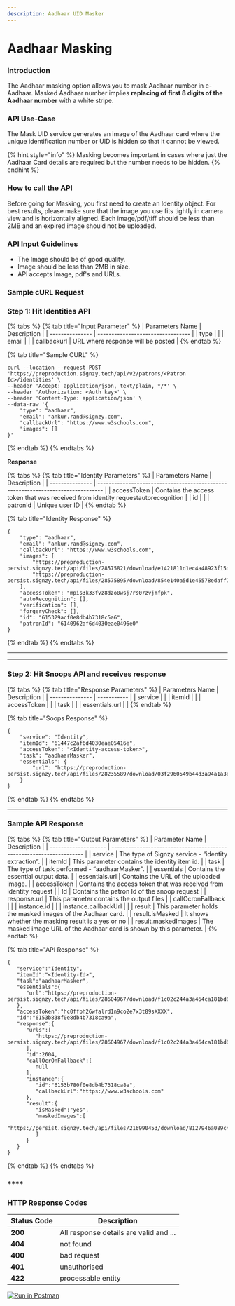 ```yaml
---
description: Aadhaar UID Masker
---
```


# Aadhaar Masking

### Introduction

The Aadhaar masking option allows you to mask Aadhaar number in e-Aadhaar. Masked Aadhaar number implies **replacing of first 8 digits of the Aadhaar number** with a white stripe.

### **API Use-Case**

The Mask UID service generates an image of the Aadhaar card where the unique identification number or UID is hidden so that it cannot be viewed.&#x20;

{% hint style="info" %}
Masking becomes important in cases where just the Aadhaar Card details are required but the number needs to be hidden.
{% endhint %}

### How to call the API

Before going for Masking, you first need to create an Identity object. For best results, please make sure that the image you use fits tightly in camera view and is horizontally aligned. Each image/pdf/tiff should be less than 2MB and an expired image should not be uploaded.

### API Input Guidelines

* The Image should be of good quality.
* Image should be less than 2MB in size.
* API accepts Image, pdf's and URLs.



### Sample cURL Request

### **Step 1**: Hit Identities API

{% tabs %}
{% tab title="Input Parameter" %}
| Parameters Name | Description                       |
| --------------- | --------------------------------- |
| type            |                                   |
| email           |                                   |
| callbackurl     | URL where response will be posted |
{% endtab %}

{% tab title="Sample CURL" %}
```
curl --location --request POST 'https://preproduction.signzy.tech/api/v2/patrons/<Patron Id>/identities' \
--header 'Accept: application/json, text/plain, */*' \
--header 'Authorization: <Auth key>' \
--header 'Content-Type: application/json' \
--data-raw '{
    "type": "aadhaar",
    "email": "ankur.rand@signzy.com",
    "callbackUrl": "https://www.w3schools.com",
    "images": []
}'
```
{% endtab %}
{% endtabs %}

**Response**

{% tabs %}
{% tab title="Identity Parameters" %}
| Parameters Name | Description                                                                      |
| --------------- | -------------------------------------------------------------------------------- |
| accessToken     | Contains the access token that was received from identity requestautorecognition |
| id              |                                                                                  |
| patronId        | Unique user ID                                                                   |
{% endtab %}

{% tab title="Identity Response" %}
```
{
    "type": "aadhaar",
    "email": "ankur.rand@signzy.com",
    "callbackUrl": "https://www.w3schools.com",
    "images": [
        "https://preproduction-persist.signzy.tech/api/files/28575821/download/e1421811d1ec4a48923f15fc4931bbc9e4cafb4a0bd14cbe9cd5d099927773f7.jpeg",
        "https://preproduction-persist.signzy.tech/api/files/28575895/download/854e140a5d1e45578edaff77c3177064c9d3b82bc2464dcab5a3e2a88348f445.jpeg"
    ],
    "accessToken": "mpis3k33fvz8dzo0wsj7rs07zvjmfpk",
    "autoRecognition": [],
    "verification": [],
    "forgeryCheck": [],
    "id": "615329acf0e8db4b7318c5a6",
    "patronId": "6140962af6d4030eae0496e0"
}
```
{% endtab %}
{% endtabs %}

****

****

### **Step 2:** Hit Snoops API and receives response

{% tabs %}
{% tab title="Response Parameters" %}
| Parameters Name | Description |
| --------------- | ----------- |
| service         |             |
| itemId          |             |
| accessToken     |             |
| task            |             |
| essentials.url  |             |
{% endtab %}

{% tab title="Soops Response" %}
```
{
    "service": "Identity",
    "itemId": "61447c2af6d4030eae05416e",
    "accessToken": "<Identity-access-token>",
    "task": "aadhaarMasker",
    "essentials": {
        "url": "https://preproduction-persist.signzy.tech/api/files/28235589/download/03f2960549b44d3a94a1a3e7801fa3788e022050012944dcae92c1ec18d983e0.jpeg"
    }
}
```
{% endtab %}
{% endtabs %}

****

### Sample API Response

{% tabs %}
{% tab title="Output Parameters" %}
| Parameter Name       | Description                                                          |
| -------------------- | -------------------------------------------------------------------- |
| service              | The type of Signzy service - “identity extraction”.                  |
| itemId               | This parameter contains the identity item id.                        |
| task                 | The type of task performed - “aadhaarMasker”.                        |
| essentials           | Contains the essential output data.                                  |
| essentials.url       | Contains the URL of the uploaded image.                              |
| accessToken          | Contains the access token that was received from identity request    |
| Id                   | Contains the patron Id of the snoop request                          |
| response.url         | This parameter contains the output files                             |
| callOcronFallback    |                                                                      |
| instance.id          |                                                                      |
| instance.callbackUrl |                                                                      |
| result               | This parameter holds the masked images of the Aadhaar card.          |
| result.isMasked      | It shows whether the masking result is a yes or no                   |
| result.maskedImages  | The masked image URL of the Aadhaar card is shown by this parameter. |
{% endtab %}

{% tab title="API Response" %}
```
{
   "service":"Identity",
   "itemId":"<Identity-Id>",
   "task":"aadhaarMasker",
   "essentials":{
      "url":"https://preproduction-persist.signzy.tech/api/files/28604967/download/f1c02c244a3a464ca181bd6b5954dfc0782678f12ea44211b05fb4168144d9e8.jpeg"
   },
   "accessToken":"hc0ffbh26wfalrd1n9co2e7x3t89sXXXX",
   "id":"6153b838f0e8db4b7318ca9a",
   "response":{
      "urls":[
         "https://preproduction-persist.signzy.tech/api/files/28604967/download/f1c02c244a3a464ca181bd6b5954dfc0782678f12ea44211b05fb4168144d9e8.jpeg"
      ],
      "id":2604,
      "callOcrOnFallback":[
         null
      ],
      "instance":{
         "id":"6153b780f0e8db4b7318ca8e",
         "callbackUrl":"https://www.w3schools.com"
      },
      "result":{
         "isMasked":"yes",
         "maskedImages":[
            "https://persist.signzy.tech/api/files/216990453/download/8127946a089c4d4eb98caeb81273760c8d1eaa77fc644ddd8196deca637bd1e8.jpeg"
         ]
      }
   }
}
```
{% endtab %}
{% endtabs %}

### ****

### **HTTP Response Codes**

| Status Code | Description                            |
| ----------- | -------------------------------------- |
| **200**     | All response details are valid and ... |
| **404**     | not found                              |
| **400**     | bad request                            |
| **401**     | unauthorised                           |
| **422**     | processable entity                     |

&#x20;[![Run in Postman](https://run.pstmn.io/button.svg)](https://www.getpostman.com/collections/44e25d58debc4246f46f)

